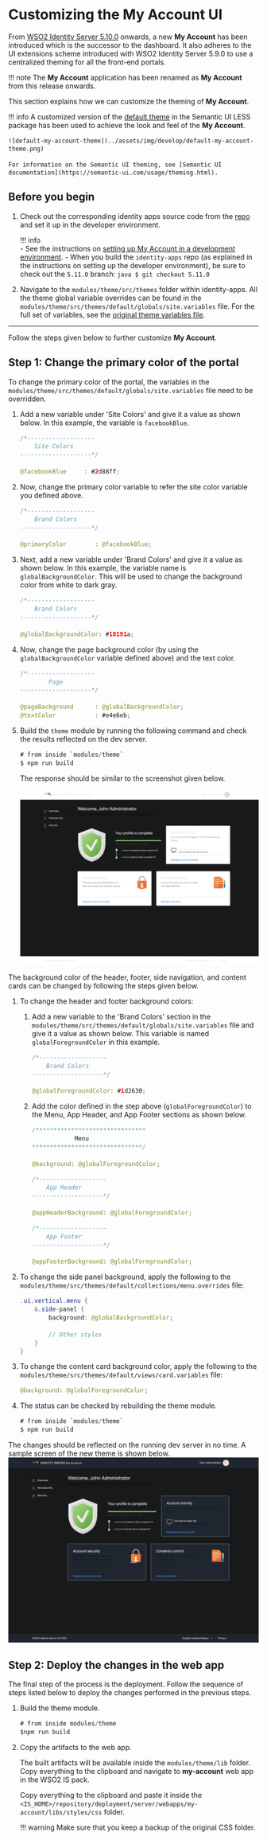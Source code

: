 # Customizing the My Account UI

From [WSO2 Identity Server 5.10.0](https://wso2.com/identity-and-access-management/) onwards, a new **My Account** has been introduced which is the successor to the dashboard. It also adheres to the UI extensions scheme
 introduced with WSO2 Identity Server 5.9.0 to use a centralized theming for all the front-end portals.

!!! note
    The **My Account** application has been renamed as **My Account** from this release onwards.

This section explains how we can customize the theming of **My Account**.

!!! info
    A customized version of the [default theme](https://github.com/Semantic-Org/Semantic-UI-LESS/tree/master/themes/default) in the Semantic UI LESS package has been used to
    achieve the look and feel of the **My Account**.

    ![default-my-account-theme](../assets/img/develop/default-my-account-theme.png)

    For information on the Semantic UI theming, see [Semantic UI documentation](https://semantic-ui.com/usage/theming.html).

## Before you begin

1. Check out the corresponding identity apps source code from the [repo](https://github.com/wso2/identity-apps)
and set it up in the developer environment. 

    !!! info  
        - See the instructions on [setting up My Account in a development environment](../../develop/setting-up-my-account-in-a-dev-environment).
        - When you build the `identity-apps` repo (as explained in the instructions on setting up the developer environment), be sure to check out the `5.11.0` branch:
           ```java
           $ git checkout 5.11.0
           ```

2. Navigate to the `modules/theme/src/themes` folder within identity-apps. All the theme global variable overrides
can be found in the `modules/theme/src/themes/default/globals/site.variables` file. For the full set of variables,
    see the [original theme variables file](https://github.com/Semantic-Org/Semantic-UI-LESS/blob/master/themes/default/globals/site.variables).

---

Follow the steps given below to further customize **My Account**. 

## Step 1: Change the primary color of the portal

To change the primary color of the portal, the variables in the `modules/theme/src/themes/default/globals/site.variables` file need to be overridden.

1.  Add a new variable under 'Site Colors' and give it a value as shown below. In this example, the variable is `facebookBlue`.

    ```java
    /*-------------------
        Site Colors
    --------------------*/

    @facebookBlue     : #2d88ff;
    ```

2.  Now, change the primary color variable to refer the site color variable you defined above.

    ```java
    /*-------------------
        Brand Colors
    --------------------*/

    @primaryColor        : @facebookBlue;
    ```

3.  Next, add a new variable under 'Brand Colors' and give it a value as shown below. In this example, the variable name is `globalBackgroundColor`. This will be used to change the background color from white to dark gray.

    ```java
    /*-------------------
        Brand Colors
    --------------------*/

    @globalBackgroundColor: #18191a;
    ```

4.  Now, change the page background color (by using the `globalBackgroundColor` variable defined above) and the text color. 

    ```java
    /*-------------------
            Page
    --------------------*/

    @pageBackground      : @globalBackgroundColor;
    @textColor           : #e4e6eb;
    ```

5.  Build the `theme` module by running the following command and check the results reflected on the dev server.

    ```java
    # from inside `modules/theme`
    $ npm run build
    ```
    The response should be similar to the screenshot given below. 

    ![custom-theme-1](../assets/img/develop/customize-theme1.png)
    
The background color of the header, footer, side navigation, and content cards can be changed by following the steps given below.

1. To change the header and footer background colors: 
    1.  Add a new variable to the 'Brand Colors' section in the `modules/theme/src/themes/default/globals/site.variables` file and give it a value as shown below. This variable is named `globalForegroundColor` in this example.

        ```java
        /*-------------------
            Brand Colors
        --------------------*/

        @globalForegroundColor: #1d2630;
        ```
    
    2. Add the color defined in the step above (`globalForegroundColor`) to the Menu, App Header, and App Footer sections as shown below.

        ```java
        /*******************************
                    Menu
        *******************************/

        @background: @globalForegroundColor;
        ```
        ```java
        /*-------------------
            App Header
        --------------------*/

        @appHeaderBackground: @globalForegroundColor;
        ```

        ```java
        /*-------------------
            App Footer
        --------------------*/

        @appFooterBackground: @globalForegroundColor;
        ```

2.  To change the side panel background, apply the following to the `modules/theme/src/themes/default/collections/menu.overrides` file:

    ```java
    .ui.vertical.menu {
        &.side-panel {
            background: @globalBackgroundColor;

            // Other styles
        }
    }
    ```

8.  To change the content card background color, apply the following to the `modules/theme/src/themes/default/views/card.variables` file:

    ```java
    @background: @globalForegroundColor;
    ```

9.  The status can be checked by rebuilding the theme module.

    ```java
    # from inside `modules/theme`
    $ npm run build
    ```

The changes should be reflected on the running dev server in no time. A sample screen of the new theme is shown below.
![custom-theme-2](../assets/img/develop/customize-theme2.png)

## Step 2: Deploy the changes in the web app

The final step of the process is the deployment. Follow the sequence of steps listed below to deploy
the changes performed in the previous steps.

1.  Build the theme module.

    ```java
    # from inside modules/theme
    $npm run build
    ```

2.  Copy the artifacts to the web app.

    The built artifacts will be available inside the `modules/theme/lib` folder. Copy everything to the clipboard and
    navigate to **my-account** web app in the WSO2 IS pack.

    Copy everything to the clipboard and paste it inside the
    `<IS_HOME>/repository/deployment/server/webapps/my-account/libs/styles/css` folder.
    
    !!! warning
        Make sure that you keep a backup of the original CSS folder.

<!--
The final theme should look similar to following.

![final-theme1](../assets/img/develop/customize-theme-final1.png)
![final-theme2](../assets/img/develop/customize-theme-final2.png)
![final-theme3](../assets/img/develop/customize-theme-final3.png)
![final-theme4](../assets/img/develop/customize-theme-final4.png)
-->
